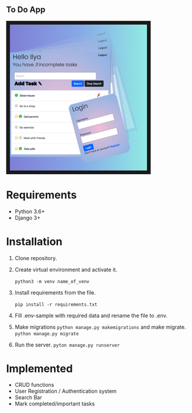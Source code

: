 <h2>To Do App</h2>

<img src="details/Frame 1.jpg" border="10" width = 370 align=center ></a>

# Requirements
* Python 3.6+
* Django 3+


# Installation

1. Clone repository.
 
3. Create virtual environment and activate it.
    
    `python3 -m venv name_of_venv` 

4. Install requirements from the file. 

    `pip install -r requirements.txt`

5. Fill .env-sample with required data and rename the file to .env.

6. Make migrations `python manage.py makemigrations`  and make migrate. `python manage.py migrate`

7. Run the server. `pyton manage.py runserver` 


# Implemented
* CRUD functions
* User Registration / Authentication system
* Search Bar
* Mark completed/important tasks
